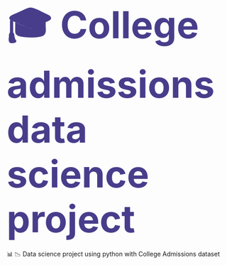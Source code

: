 <h1 > <span style="font-size: 3em; color:DarkSlateBlue">🎓 College admissions data science project</span></h1>
📊 📉 Data science project using python with College Admissions dataset 
